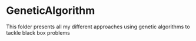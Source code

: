 # GeneticAlgorithm
This folder presents all my different approaches using genetic algorithms to tackle black box problems
